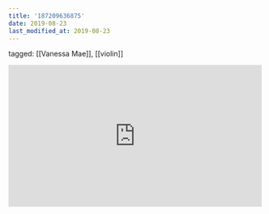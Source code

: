```yaml
---
title: '187209636875'
date: 2019-08-23
last_modified_at: 2019-08-23
---
```

tagged: [[Vanessa Mae]], [[violin]]
<iframe allow="accelerometer; autoplay; clipboard-write; encrypted-media; gyroscope; picture-in-picture" allowfullscreen="" frameborder="0" height="281" id="youtube_iframe" src="https://www.youtube.com/embed/JdcZCHAeYW0?feature=oembed&amp;enablejsapi=1&amp;origin=https://safe.txmblr.com&amp;wmode=opaque" width="500"></iframe>